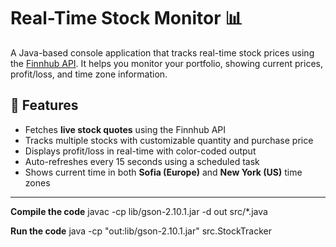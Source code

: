 # Real-Time Stock Monitor 📊

A Java-based console application that tracks real-time stock prices using the [Finnhub API](https://finnhub.io/). It helps you monitor your portfolio, showing current prices, profit/loss, and time zone information.

## 🔧 Features

- Fetches **live stock quotes** using the Finnhub API
- Tracks multiple stocks with customizable quantity and purchase price
- Displays profit/loss in real-time with color-coded output
- Auto-refreshes every 15 seconds using a scheduled task
- Shows current time in both **Sofia (Europe)** and **New York (US)** time zones

---

**Compile the code**
   javac -cp lib/gson-2.10.1.jar -d out src/*.java

**Run the code**
   java -cp "out:lib/gson-2.10.1.jar" src.StockTracker
